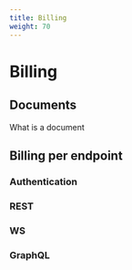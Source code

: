 ```yaml
---
title: Billing
weight: 70
---
```


<!--

TODO: explain how billing works, what is billed, what is not billed.

-->

# Billing

## Documents

What is a document

## Billing per endpoint

### Authentication

### REST

### WS

### GraphQL
